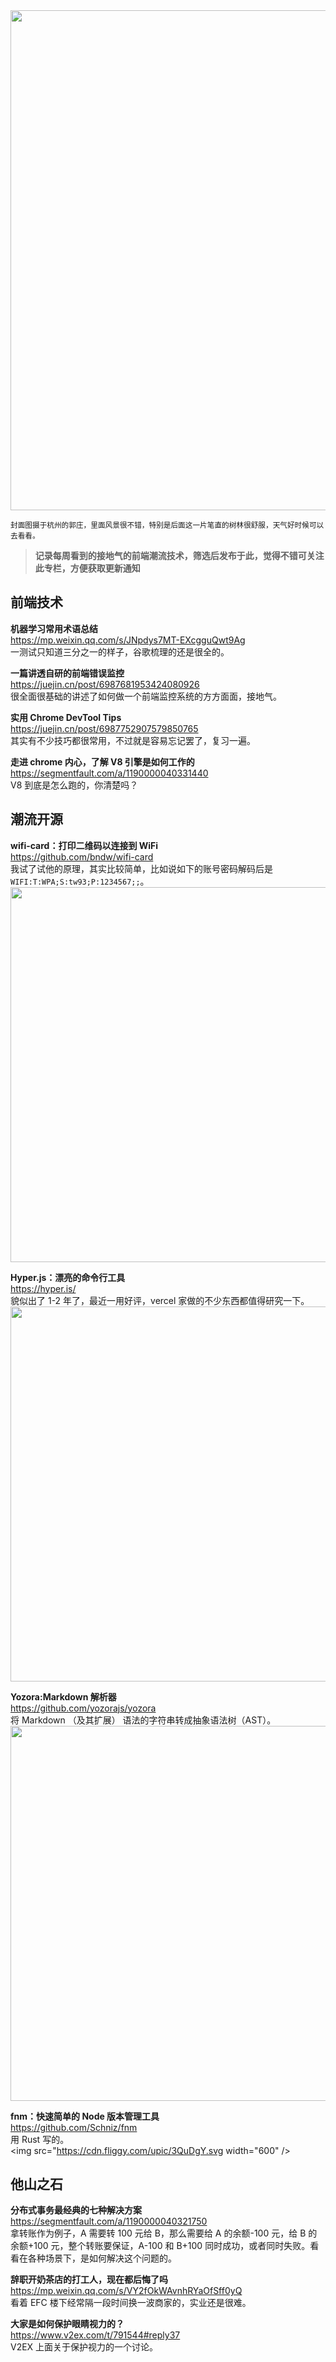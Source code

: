 <img src="https://gw.alipayobjects.com/zos/k/66/qsyH2T.jpg" width="800" />  

<small>封面图摄于杭州的郭庄，里面风景很不错，特别是后面这一片笔直的树林很舒服，天气好时候可以去看看。</small>  

> **记录每周看到的接地气的前端潮流技术，筛选后发布于此，觉得不错可关注此专栏，方便获取更新通知**  

## 前端技术

**机器学习常用术语总结**  
<https://mp.weixin.qq.com/s/JNpdys7MT-EXcgguQwt9Ag>  
一测试只知道三分之一的样子，谷歌梳理的还是很全的。

**一篇讲透自研的前端错误监控**  
<https://juejin.cn/post/6987681953424080926>  
很全面很基础的讲述了如何做一个前端监控系统的方方面面，接地气。

**实用 Chrome DevTool Tips**  
<https://juejin.cn/post/6987752907579850765>  
其实有不少技巧都很常用，不过就是容易忘记罢了，复习一遍。

**走进 chrome 内心，了解 V8 引擎是如何工作的**  
<https://segmentfault.com/a/1190000040331440>  
V8 到底是怎么跑的，你清楚吗？

## 潮流开源

**wifi-card：打印二维码以连接到 WiFi**  
<https://github.com/bndw/wifi-card>  
我试了试他的原理，其实比较简单，比如说如下的账号密码解码后是`WIFI:T:WPA;S:tw93;P:1234567;;`。  
<img src="https://cdn.fliggy.com/upic/12TLth.jpg" width="600" />  

**Hyper.js：漂亮的命令行工具**  
<https://hyper.is/>  
貌似出了 1-2 年了，最近一用好评，vercel 家做的不少东西都值得研究一下。  
<img src="https://cdn.fliggy.com/upic/VJaUFU.jpg" width="600" />  

**Yozora:Markdown 解析器**  
<https://github.com/yozorajs/yozora>  
将 Markdown （及其扩展） 语法的字符串转成抽象语法树（AST）。  
<img src="https://cdn.fliggy.com/upic/QvKk7B.jpg" width="600" />  

**fnm：快速简单的 Node 版本管理工具**  
<https://github.com/Schniz/fnm>  
用 Rust 写的。  
<img src="https://cdn.fliggy.com/upic/3QuDgY.svg width="600" />  

## 他山之石

**分布式事务最经典的七种解决方案**  
<https://segmentfault.com/a/1190000040321750>  
拿转账作为例子，A 需要转 100 元给 B，那么需要给 A 的余额-100 元，给 B 的余额+100 元，整个转账要保证，A-100 和 B+100 同时成功，或者同时失败。看看在各种场景下，是如何解决这个问题的。

**辞职开奶茶店的打工人，现在都后悔了吗**  
<https://mp.weixin.qq.com/s/VY2fOkWAvnhRYaOfSff0yQ>  
看着 EFC 楼下经常隔一段时间换一波商家的，实业还是很难。

**大家是如何保护眼睛视力的？**  
<https://www.v2ex.com/t/791544#reply37>  
V2EX 上面关于保护视力的一个讨论。
